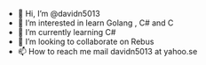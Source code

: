 - 👋 Hi, I’m @davidn5013
- 👀 I’m interested in learn Golang , C# and C
- 🌱 I’m currently learning C#
- 💞️ I’m looking to collaborate on Rebus
- 📫 How to reach me mail davidn5013 at yahoo.se

<!---
davidn5013/davidn5013 is a ✨ special ✨ repository because its `README.md` (this file) appears on your GitHub profile.
You can click the Preview link to take a look at your changes.
--->
